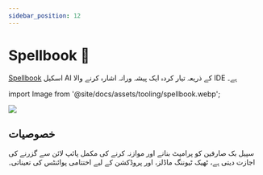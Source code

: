 ```yaml
---
sidebar_position: 12
---
```


# Spellbook 🚧

[Spellbook](https://scale.com/spellbook) اسکیل AI کے ذریعہ تیار کردہ ایک پیشہ ورانہ اشارہ کرنے والا IDE ہے۔

import Image from '@site/docs/assets/tooling/spellbook.webp';

<div style={{textAlign: 'center'}}>
  <img src={Image} style={{width: "750px"}}/>
</div>

## خصوصیات

سپیل بک صارفین کو پرامپٹ بنانے اور موازنہ کرنے کی مکمل پائپ لائن سے گزرنے کی اجازت دیتی ہے،
ٹھیک ٹیوننگ ماڈلز، اور پروڈکشن کے لیے اختتامی پوائنٹس کی تعیناتی۔